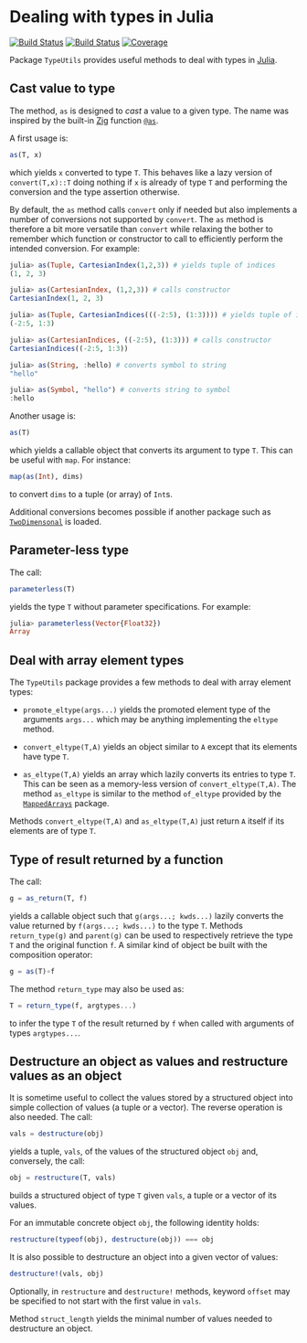 # Dealing with types in Julia

[![Build Status](https://github.com/emmt/TypeUtils.jl/actions/workflows/CI.yml/badge.svg?branch=main)](https://github.com/emmt/TypeUtils.jl/actions/workflows/CI.yml?query=branch%3Amain) [![Build Status](https://ci.appveyor.com/api/projects/status/github/emmt/TypeUtils.jl?svg=true)](https://ci.appveyor.com/project/emmt/TypeUtils-jl) [![Coverage](https://codecov.io/gh/emmt/TypeUtils.jl/branch/main/graph/badge.svg)](https://codecov.io/gh/emmt/TypeUtils.jl)

Package `TypeUtils` provides useful methods to deal with types in
[Julia](https://www.julialang.org).


## Cast value to type

The method, `as` is designed to *cast* a value to a given type. The name was
inspired by the built-in [Zig](https://ziglang.org/) function
[`@as`](https://ziglang.org/documentation/master/#as).

A first usage is:

``` julia
as(T, x)
```

which yields `x` converted to type `T`. This behaves like a lazy version of
`convert(T,x)::T` doing nothing if `x` is already of type `T` and performing
the conversion and the type assertion otherwise.

By default, the `as` method calls `convert` only if needed but also implements
a number of conversions not supported by `convert`. The `as` method is
therefore a bit more versatile than `convert` while relaxing the bother to
remember which function or constructor to call to efficiently perform the
intended conversion. For example:

``` julia
julia> as(Tuple, CartesianIndex(1,2,3)) # yields tuple of indices
(1, 2, 3)

julia> as(CartesianIndex, (1,2,3)) # calls constructor
CartesianIndex(1, 2, 3)

julia> as(Tuple, CartesianIndices(((-2:5), (1:3)))) # yields tuple of index ranges
(-2:5, 1:3)

julia> as(CartesianIndices, ((-2:5), (1:3))) # calls constructor
CartesianIndices((-2:5, 1:3))

julia> as(String, :hello) # converts symbol to string
"hello"

julia> as(Symbol, "hello") # converts string to symbol
:hello
```

Another usage is:

``` julia
as(T)
```

which yields a callable object that converts its argument to type `T`. This can
be useful with `map`. For instance:

``` julia
map(as(Int), dims)
```

to convert `dims` to a tuple (or array) of `Int`s.

Additional conversions becomes possible if another package such as
[`TwoDimensonal`](https://github.com/emmt/TwoDimensional.jl) is loaded.


## Parameter-less type

The call:

``` julia
parameterless(T)
```

yields the type `T` without parameter specifications. For example:

```julia
julia> parameterless(Vector{Float32})
Array
```


## Deal with array element types

The `TypeUtils` package provides a few methods to deal with array element
types:

* `promote_eltype(args...)` yields the promoted element type of the arguments
  `args...` which may be anything implementing the `eltype` method.

* `convert_eltype(T,A)` yields an object similar to `A` except that its
  elements have type `T`.

* `as_eltype(T,A)` yields an array which lazily converts its entries to type
  `T`. This can be seen as a memory-less version of `convert_eltype(T,A)`. The
  method `as_eltype` is similar to the method `of_eltype` provided by the
  [`MappedArrays`](https://github.com/JuliaArrays/MappedArrays.jl/tree/master)
  package.

Methods `convert_eltype(T,A)` and `as_eltype(T,A)` just return `A` itself if
its elements are of type `T`.


## Type of result returned by a function

The call:

``` julia
g = as_return(T, f)
```

yields a callable object such that `g(args...; kwds...)` lazily converts the
value returned by `f(args...; kwds...)` to the type `T`. Methods
`return_type(g)` and `parent(g)` can be used to respectively retrieve the type
`T` and the original function `f`. A similar kind of object be built with the
composition operator:

``` julia
g = as(T)∘f
```

The method `return_type` may also be used as:

``` julia
T = return_type(f, argtypes...)
```

to infer the type `T` of the result returned by `f` when called with arguments
of types `argtypes...`.


## Destructure an object as values and restructure values as an object

It is sometime useful to collect the values stored by a structured object into
simple collection of values (a tuple or a vector). The reverse operation is
also needed. The call:

``` julia
vals = destructure(obj)
```

yields a tuple, `vals`, of the values of the structured object `obj` and,
conversely, the call:

``` julia
obj = restructure(T, vals)
```

builds a structured object of type `T` given `vals`, a tuple or a vector of its
values.

For an immutable concrete object `obj`, the following identity holds:

``` julia
restructure(typeof(obj), destructure(obj)) === obj
```

It is also possible to destructure an object into a given vector of values:

``` julia
destructure!(vals, obj)
```

Optionally, in `restructure` and `destructure!` methods, keyword `offset` may
be specified to not start with the first value in `vals`.

Method `struct_length` yields the minimal number of values needed to
destructure an object.
